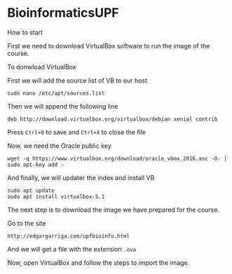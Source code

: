 # BioinformaticsUPF
How to start

First we need to download VirtualBox software to run the image of the course. 

To donwload VirtualBox

First we will add the source list of VB to our host

```sudo nano /etc/apt/sources.list```

Then we will append the following line

```deb http://download.virtualbox.org/virtualbox/debian xenial contrib```

Press ```Ctrl+0``` to save and ```Ctrl+X``` to close the file

Now, we need the Oracle public key

```wget -q https://www.virtualbox.org/download/oracle_vbox_2016.asc -O- | sudo apt-key add -```

And finally, we will updater the index and install VB

```
sudo apt update
sudo apt install virtualbox-5.1
```

The next step is to download the image we have prepared for the course.

Go to the site

```http://edgargarriga.com/upfbioinfo.html```

And we will get a file with the extension ```.ova``` 

Now, open VirtualBox and follow the steps to import the image.


